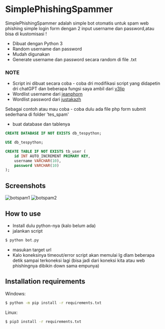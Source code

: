 # SimplePhishingSpammer

SimplePhishingSpammer adalah simple bot otomatis untuk spam web phishing simple login form dengan 2 input username dan password,atau bisa di kustomisasi !

  - Dibuat dengan Python 3
  - Random username dan password
  - Mudah digunakan
  - Generate username dan password secara random di file .txt
  
### NOTE

- Script ini dibuat secara coba - coba dri modifikasi script yang didapetin dri chatGPT dan beberapa fungsi saya ambil dari [v3lip](https://github.com/v3lip/PhishingSpammer)
- Wordlist username dari [jeanphorn](https://github.com/jeanphorn/wordlist)
- Wordlist password dari [justakazh](https://github.com/justakazh/wordlist-indo)

Sebagai contoh atau mau coba - coba dulu ada file php form submit sederhana di folder 'tes_spam'
- buat database dan tablenya

```sql
CREATE DATABASE IF NOT EXISTS db_tespython;

USE db_tespython;

CREATE TABLE IF NOT EXISTS tb_user (
    id INT AUTO_INCREMENT PRIMARY KEY,
    username VARCHAR(10),
    password VARCHAR(10)
);
```


## Screenshots

![botspam1](https://github.com/Seftirobim/SimplePhishingSpammer/assets/16395774/6e97f3a0-b5d1-442e-b3ea-ef8756d73f87)
![botspam2](https://github.com/Seftirobim/SimplePhishingSpammer/assets/16395774/dbe0cd3e-c99c-482b-86bd-32474b0a6eb7)


## How to use

- Install dulu python-nya (kalo belum ada)
- jalankan script 

```sh
$ python bot.py
```
- masukan target url
- Kalo koneksinya timeout/error script akan memulai lg dlam beberapa detik sampai terkoneksi lagi (bisa jadi dari koneksi kita atau web phishingnya dibikin down sama empunya)

## Installation requirements 

Windows:
```sh
$ python -m pip install -r requirements.txt
```

Linux:
```sh
$ pip3 install -r requirements.txt
```


